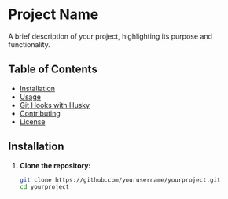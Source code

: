 # Project Name

A brief description of your project, highlighting its purpose and functionality.

## Table of Contents

- [Installation](#installation)
- [Usage](#usage)
- [Git Hooks with Husky](#git-hooks-with-husky)
- [Contributing](#contributing)
- [License](#license)

## Installation

1. **Clone the repository:**

   ```bash
   git clone https://github.com/yourusername/yourproject.git
   cd yourproject
